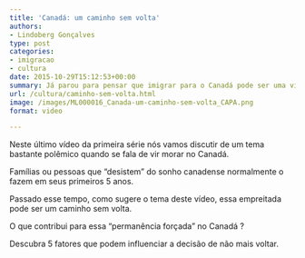 ```yaml
---
title: 'Canadá: um caminho sem volta'
authors:
- Lindoberg Gonçalves
type: post
categories:
- imigracao
- cultura
date: 2015-10-29T15:12:53+00:00
summary: Já parou para pensar que imigrar para o Canadá pode ser uma viagem sem volta? O que muda em você, na sua família, na sua vida.
url: /cultura/caminho-sem-volta.html
image: /images/ML000016_Canada-um-caminho-sem-volta_CAPA.png
format: video

---
```

Neste último vídeo da primeira série nós vamos discutir de um tema bastante polêmico quando se fala de vir morar no Canadá.

Famílias ou pessoas que &#8220;desistem&#8221; do sonho canadense normalmente o fazem em seus primeiros 5 anos.

Passado esse tempo, como sugere o tema deste vídeo, essa empreitada pode ser um caminho sem volta.

O que contribui para essa &#8220;permanência forçada&#8221; no Canadá ?

Descubra 5 fatores que podem influenciar a decisão de não mais voltar.